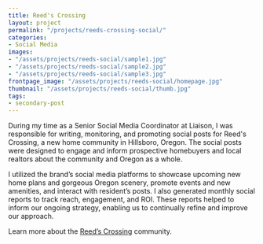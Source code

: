 ```yaml
---
title: Reed's Crossing
layout: project
permalink: "/projects/reeds-crossing-social/"
categories:
- Social Media
images:
- "/assets/projects/reeds-social/sample1.jpg"
- "/assets/projects/reeds-social/sample2.jpg"
- "/assets/projects/reeds-social/sample3.jpg"
frontpage_image: "/assets/projects/reeds-social/homepage.jpg"
thumbnail: "/assets/projects/reeds-social/thumb.jpg"
tags:
- secondary-post
---
```


During my time as a Senior Social Media Coordinator at Liaison, I was responsible for writing, monitoring, and promoting social posts for Reed's Crossing, a new home community in Hillsboro, Oregon. The social posts were designed to engage and inform prospective homebuyers and local realtors about the community and Oregon as a whole. 

I utilized the brand’s social media platforms to showcase upcoming new home plans and gorgeous Oregon scenery, promote events and new amenities, and interact with resident’s posts. I also generated monthly social reports to track reach, engagement, and ROI. These reports helped to inform our ongoing strategy, enabling us to continually refine and improve our approach.


Learn more about the <a href="https://www.reedscrossing.com/" target="_blank">Reed’s Crossing</a> community.